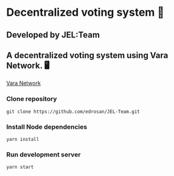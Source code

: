 
# Decentralized voting system 📜
## Developed by JEL:Team

## A decentralized voting system using Vara Network. 🖥️
[Vara Network](https://vara.network/ )

### Clone repository
`git clone https://github.com/edrosan/JEL-Team.git` 


### Install Node dependencies
`yarn install` 

### Run development server
`yarn start` 




